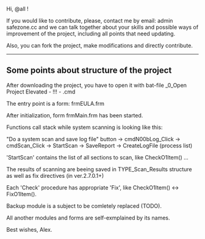 Hi, @all !

If you would like to contribute, please, contact me by email: admin <doggy> safezone.cc
and we can talk together about your skills and possible ways of improvement of the project, including all points that need updating.

Also, you can fork the project, make modifications and directly contribute.

--------------------------------------------
Some points about structure of the project
--------------------------------------------

After downloading the project, you have to open it with bat-file _0_Open Project Elevated  - !!! - .cmd

The entry point is a form: frmEULA.frm

After initialization, form frmMain.frm has been started.

Functions call stack while system scanning is looking like this:

"Do a system scan and save log file" button -> cmdN00bLog_Click -> cmdScan_Click -> StartScan -> SaveReport -> CreateLogFile (process list)

'StartScan' contains the list of all sections to scan, like CheckO1Item() ...

The results of scanning are beeing saved in TYPE_Scan_Results structure as well as fix directives (in ver.2.7.0.1+)

Each 'Check' procedure has appropriate 'Fix', like CheckO1Item() <-> FixO1Item().

Backup module is a subject to be comletely replaced (TODO).

All another modules and forms are self-exmplained by its names.

Best wishes,
Alex.
